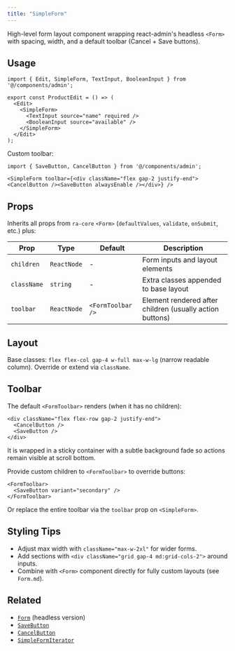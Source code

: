 ```yaml
---
title: "SimpleForm"
---
```


High-level form layout component wrapping react-admin's headless `<Form>` with spacing, width, and a default toolbar (Cancel + Save buttons).

## Usage

```tsx
import { Edit, SimpleForm, TextInput, BooleanInput } from '@/components/admin';

export const ProductEdit = () => (
  <Edit>
    <SimpleForm>
      <TextInput source="name" required />
      <BooleanInput source="available" />
    </SimpleForm>
  </Edit>
);
```

Custom toolbar:

```tsx
import { SaveButton, CancelButton } from '@/components/admin';

<SimpleForm toolbar={<div className="flex gap-2 justify-end"><CancelButton /><SaveButton alwaysEnable /></div>} />
```

## Props

Inherits all props from `ra-core` `<Form>` (`defaultValues`, `validate`, `onSubmit`, etc.) plus:

| Prop | Type | Default | Description |
|------|------|---------|-------------|
| `children` | `ReactNode` | - | Form inputs and layout elements |
| `className` | `string` | - | Extra classes appended to base layout |
| `toolbar` | `ReactNode` | `<FormToolbar />` | Element rendered after children (usually action buttons) |

## Layout

Base classes: `flex flex-col gap-4 w-full max-w-lg` (narrow readable column). Override or extend via `className`.

## Toolbar

The default `<FormToolbar>` renders (when it has no children):

```tsx
<div className="flex flex-row gap-2 justify-end">
  <CancelButton />
  <SaveButton />
</div>
```

It is wrapped in a sticky container with a subtle background fade so actions remain visible at scroll bottom.

Provide custom children to `<FormToolbar>` to override buttons:

```tsx
<FormToolbar>
  <SaveButton variant="secondary" />
</FormToolbar>
```

Or replace the entire toolbar via the `toolbar` prop on `<SimpleForm>`.

## Styling Tips

- Adjust max width with `className="max-w-2xl"` for wider forms.
- Add sections with `<div className="grid gap-4 md:grid-cols-2">` around inputs.
- Combine with `<Form>` component directly for fully custom layouts (see `Form.md`).

## Related

- [`Form`](./Form.md) (headless version)
- [`SaveButton`](../buttons/SaveButton.md)
- [`CancelButton`](../buttons/CancelButton.md)
- [`SimpleFormIterator`](./SimpleFormIterator.md)
